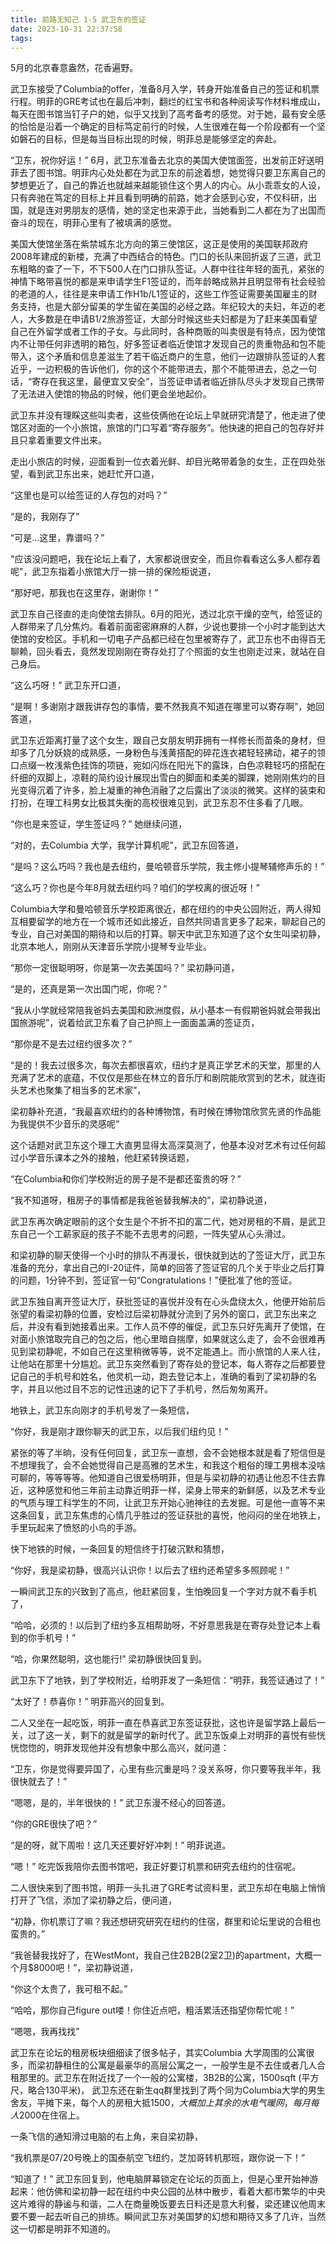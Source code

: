 ```yaml
---
title: 前路无知己 1-5 武卫东的签证
date: 2023-10-31 22:37:58
tags:
---
```


5月的北京春意盎然，花香遍野。

武卫东接受了Columbia的offer，准备8月入学，转身开始准备自己的签证和机票行程。明菲的GRE考试也在最后冲刺，翻烂的红宝书和各种阅读写作材料堆成山，每天在图书馆当钉子户的她，似乎又找到了高考备考的感觉。对于她，最有安全感的恰恰是沿着一个确定的目标笃定前行的时候，人生很难在每一个阶段都有一个坚如磐石的目标，但是每当目标出现的时候，明菲总是能够坚定的奔赴。

“卫东，祝你好运！” 6月，武卫东准备去北京的美国大使馆面签，出发前正好送明菲去了图书馆。明菲内心处处都在为武卫东的前途着想，她觉得只要卫东离自己的梦想更近了，自己的靠近也就越来越能锁住这个男人的内心。从小乖乖女的人设，只有奔驰在笃定的目标上并且看到明确的前路，她才会感到心安，不仅科研，出国，就是连对男朋友的感情，她的坚定也来源于此，当她看到二人都在为了出国而奋斗的现在，明菲心里有了被填满的感觉。

美国大使馆坐落在紫禁城东北方向的第三使馆区，这正是使用的美国联邦政府2008年建成的新楼，充满了中西结合的特色。门口的长队来回折返了三道，武卫东粗略的查了一下，不下500人在门口排队签证。人群中往往年轻的面孔，紧张的神情下略带喜悦的都是来申请学生F1签证的，而年龄略成熟并且明显带有社会经验的老道的人，往往是来申请工作H1b/L1签证的，这些工作签证需要美国雇主的财务支持，也是大部分留美的学生留在美国的必经之路。年纪较大的夫妇，年迈的老人，大多数是在申请B1/2旅游签证，大部分时候这些夫妇都是为了赶来美国看望自己在外留学或者工作的子女。与此同时，各种商贩的叫卖很是有特点，因为使馆内不让带任何非透明的箱包，好多签证者临近使馆才发现自己的贵重物品和包不能带入，这个矛盾和信息差滋生了若干临近商户的生意，他们一边跟排队签证的人套近乎，一边积极的告诉他们，你的这个不能带进去，那个不能带进去，总之一句话，“寄存在我这里，最便宜又安全”，当签证申请者临近排队尽头才发现自己携带了无法进入使馆的物品的时候，他们更会坐地起价。 

武卫东并没有理睬这些叫卖者，这些伎俩他在论坛上早就研究清楚了，他走进了使馆区对面的一个小旅馆，旅馆的门口写着“寄存服务”。他快速的把自己的包存好并且只拿着重要文件出来。

走出小旅店的时候，迎面看到一位衣着光鲜、却目光略带着急的女生，正在四处张望，看到武卫东出来，她赶忙开口道，

“这里也是可以给签证的人存包的对吗？”

“是的，我刚存了”

“可是...这里，靠谱吗？”

"应该没问题吧，我在论坛上看了，大家都说很安全，而且你看看这么多人都存着呢"，武卫东指着小旅馆大厅一排一排的保险柜说道，

“那好吧，那我也在这里存，谢谢你！”

武卫东自己径直的走向使馆去排队。6月的阳光，透过北京干燥的空气，给签证的人群带来了几分焦灼。看着前面密密麻麻的人群，少说也要排一个小时才能到达大使馆的安检区。手机和一切电子产品都已经在包里被寄存了，武卫东也不由得百无聊赖，回头看去，竟然发现刚刚在寄存处打了个照面的女生也刚走过来，就站在自己身后。

“这么巧呀！” 武卫东开口道，

“是啊！多谢刚才跟我讲存包的事情，要不然我真不知道在哪里可以寄存啊”，她回答道，

武卫东近距离打量了这个女生，跟自己女朋友明菲拥有一样修长而苗条的身材，但却多了几分妖娆的成熟感，一身粉色与浅黄搭配的碎花连衣裙轻轻拂动，裙子的领口点缀一枚浅紫色挂饰的项链，宛如闪烁在阳光下的露珠，白色凉鞋轻巧的搭配在纤细的双脚上，凉鞋的简约设计展现出雪白的脚面和柔美的脚踝，她刚刚焦灼的目光变得沉着了许多，脸上凝重的神色消融了之后露出了淡淡的微笑。这样的装束和打扮，在理工科男女比极其失衡的高校很难见到，武卫东忍不住多看了几眼。

“你也是来签证，学生签证吗？” 她继续问道，

“对的，去Columbia 大学，我学计算机呢”，武卫东回答道，

“是吗？这么巧吗？我也是去纽约，曼哈顿音乐学院，我主修小提琴辅修声乐的！”

“这么巧？你也是今年8月就去纽约吗？咱们的学校离的很近呀！”

Columbia大学和曼哈顿音乐学校距离很近，都在纽约的中央公园附近，两人得知互相要留学的地方在一个城市还如此接近，自然共同语言更多了起来，聊起自己的专业，自己对美国的期待和以后的打算。聊天中武卫东知道了这个女生叫梁初静，北京本地人，刚刚从天津音乐学院小提琴专业毕业。

“那你一定很聪明呀，你是第一次去美国吗？” 梁初静问道，

“是的，还真是第一次出国门呢，你呢？” 

“我从小学就经常陪我爸妈去美国和欧洲度假，从小基本一有假期爸妈就会带我出国旅游呢”，说着给武卫东看了自己护照上一面面盖满的签证页，

“那你是不是去过纽约很多次？”

“是的！我去过很多次，每次去都很喜欢，纽约才是真正学艺术的天堂，那里的人充满了艺术的底蕴，不仅仅是那些在林立的音乐厅和剧院能欣赏到的艺术，就连街头艺术也聚集了相当多的艺术家”， 

梁初静补充道，“我最喜欢纽约的各种博物馆，有时候在博物馆欣赏先贤的作品能为我提供不少音乐的灵感呢”

这个话题对武卫东这个理工大直男显得太高深莫测了，他基本没对艺术有过任何超过小学音乐课本之外的接触，他赶紧转换话题，

“在Columbia和你们学校附近的房子是不是都还蛮贵的呀？”

“我不知道呀，租房子的事情都是我爸爸替我解决的”，梁初静说道，

武卫东再次确定眼前的这个女生是个不折不扣的富二代，她对房租的不屑，是武卫东自己一个工薪家庭的孩子不能不去思考的问题，一阵失望从心头滑过。

和梁初静的聊天使得一个小时的排队不再漫长，很快就到达的了签证大厅，武卫东准备的充分，拿出自己的I-20证件，简单的回答了签证官的几个关于毕业之后打算的问题，1分钟不到，签证官一句“Congratulations！”便批准了他的签证。

武卫东独自离开签证大厅，获批签证的喜悦并没有在心头盘绕太久，他便开始前后张望的看梁初静的位置，安检过后梁初静就分流到了另外的窗口，武卫东出来之后，并没有看到她接着出来。工作人员不停的催促，武卫东只好先离开了使馆，在对面小旅馆取完自己的包之后，他心里暗自揣摩，如果就这么走了，会不会很难再见到梁初静呢，不如自己在这里稍微等等，说不定能遇上。而小旅馆的人来人往，让他站在那里十分尴尬。武卫东突然看到了寄存处的登记本，每人寄存之后都要登记自己的手机号和姓名，他灵机一动，跑去登记本上，准确的看到了梁初静的名字，并且以他过目不忘的记性迅速的记下了手机号，然后匆匆离开。

地铁上，武卫东向刚才的手机号发了一条短信，

“你好，我是刚才跟你聊天的武卫东，以后我们纽约见！”

紧张的等了半晌，没有任何回复，武卫东一直想，会不会她根本就是看了短信但是不想理我了，会不会她觉得自己是高雅的艺术生，和我这个粗俗的理工男根本没啥可聊的，等等等等。他知道自己很爱杨明菲，但是与梁初静的初遇让他忍不住去靠近，这种感觉和他三年前主动靠近明菲一样，梁身上带来的新鲜感，以及艺术专业的气质与理工科学生的不同，让武卫东开始心驰神往的去发掘。可是他一直等不来这条回复，武卫东焦虑的心情几乎胜过的签证获批的喜悦，他闷闷的坐在地铁上，手里玩起来了愤怒的小鸟的手游。

快下地铁的时候，一条回复的短信终于打破沉默和猜想，

“你好，我是梁初静，很高兴认识你！以后去了纽约还希望多多照顾呢！”

一瞬间武卫东的兴致到了高点，他赶紧回复，生怕晚回复一个字对方就不看手机了，

“哈哈，必须的！以后到了纽约多互相帮助呀，不好意思我是在寄存处登记本上看到的你手机号！”

“哈，你果然聪明，这也能行!” 梁初静很快回复到。

武卫东下了地铁，到了学校附近，给明菲发了一条短信：“明菲，我签证通过了！”

“太好了！恭喜你！” 明菲高兴的回复到。

二人又坐在一起吃饭，明菲一直在恭喜武卫东签证获批，这也许是留学路上最后一关，过了这一关，剩下的就是留学的新时代了。武卫东饭桌上对明菲的喜悦有些恍恍惚惚的，明菲发现他并没有想象中那么高兴，就问道：

“卫东，你是觉得要异国了，心里有些沉重是吗？没关系呀，你只要等我半年，我很快就去了！”

“嗯嗯，是的，半年很快的！” 武卫东漫不经心的回答道。

“你的GRE很快了吧？”

“是的呀，就下周啦！这几天还要好好冲刺！” 明菲说道。

“嗯！” 吃完饭我陪你去图书馆吧，我正好要订机票和研究去纽约的住宿呢。

二人很快来到了图书馆，明菲一头扎进了GRE考试资料里，武卫东却在电脑上悄悄打开了飞信，添加了梁初静之后，便问道，

“初静，你机票订了嘛？我还想研究研究在纽约的住宿，群里和论坛里说的合租也蛮贵的。”

“我爸替我找好了，在WestMont，我自己住2B2B(2室2卫)的apartment，大概一个月$8000吧！”，梁初静说道，

“你这个太贵了，我可租不起。”

“哈哈，那你自己figure out喽！你住近点吧，粗活累活还指望你帮忙呢！”

“嗯嗯，我再找找”

武卫东在论坛的租房板块细细读了很多帖子，其实Columbia 大学周围的公寓很多，而梁初静租住的公寓是最豪华的高层公寓之一，一般学生是不去住或者几人合租那里的。武卫东在附近找了一个一般的公寓楼，3B2B的公寓，1500sqft (平方尺，略合130平米)， 武卫东还在新生qq群里找到了两个同为Columbia大学的男生舍友，平摊下来，每个人的房租大抵$1500，大概加上其余的水电气暖网，每月每人$2000在住宿上。

一条飞信的通知滑过电脑的右上角，来自梁初静，

“我机票是07/20号晚上的国泰航空飞纽约，芝加哥转机那班，跟你说一下！”

“知道了！” 武卫东回复到，他电脑屏幕锁定在论坛的页面上，但是心里开始神游起来：他仿佛和梁初静一起在纽约中央公园的丛林中散步，看着大都市繁华的中央这片难得的静谧与和谐，二人在商量晚饭要去日料还是意大利餐，梁还建议他周末要不要一起去听自己的排练。瞬间武卫东对美国梦的幻想和期待又多了几许，当然这一切都是明菲不知道的。